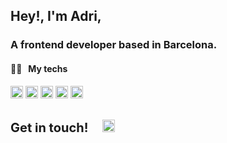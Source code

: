 ## Hey!, I'm Adri,

### A frontend developer based in Barcelona.

#### 👨‍💻  &nbsp; My techs

<a name="learning-now"></a>
<span>
  <img src="https://img.shields.io/badge/JavaScript-525e5b?logo=javascript&logoColor=F7DF1E" alt="JavaScript logo" title="JavaScript" height="20" /> 
  <img src="https://img.shields.io/badge/TypeScript-525e5b?logo=typescript&logoColor=3178C6" alt="TypeScript logo" title="TypeScript" height="20" />
    <img src="https://img.shields.io/badge/CSS3-525e5b?logo=css3&logoColor=1572B6" alt="CSS3 logo" title="CSS3" height="20" />
  <img src="https://img.shields.io/badge/Sass-525e5b?logo=sass&logoColor=CC6699" alt="Sass logo" title="Sass" height="20" />
  <img src="https://img.shields.io/badge/HTML5-525e5b?logo=html5&logoColor=E34F26" alt="HTML5 logo" title="HTML5" height="20" />
</span>

</br>

<div>
  <span style="font-size: 20px; font-weight: bold;">Get in touch! &nbsp;&nbsp;&nbsp;</span>
  <a href="https://www.linkedin.com/in/adrian-aguirre-sanchez/"> 
    <img alt="Adri's LinkedIn" width="20px" src="https://raw.githubusercontent.com/peterthehan/peterthehan/master/assets/linkedin.svg" />
  </a>
</div>


</br>
